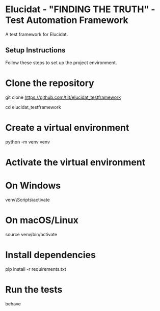 # Elucidat - "FINDING THE TRUTH" - Test Automation Framework

A test framework for Elucidat.

## Setup Instructions

Follow these steps to set up the project environment.

# Clone the repository
git clone https://github.com/tlit/elucidat_testframework

cd elucidat_testframework

# Create a virtual environment
python -m venv venv

# Activate the virtual environment
# On Windows
venv\Scripts\activate
# On macOS/Linux
source venv/bin/activate

# Install dependencies
pip install -r requirements.txt

# Run the tests
behave

